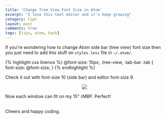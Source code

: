 ```yaml
---
title: 'Change Tree View Font Size in Atom'
excerpt: "I love this text editor and it's keep growing"
category: tips
layout: post
comments: true
tags: [tips, atom, hack]
---
```


If you're wondering how to change Atom side bar (tree view) font size then you just need to add this stuff on `styles.less` file in `~/.atom/`.

{% highlight css linenos %}
@font-size: 10px;
.tree-view, .tab-bar .tab
{
  font-size: @font-size;
}
{% endhighlight %}

Check it out with font-size 10 (side bar) and editor font-size 9.

<p style="text-align: center;">
  <img src="{{site.url}}/images/post-mac-tips-atom.png">
</p>

Now each window can fit on my 15" rMBP. Perfect!

<br>
Cheers and happy coding.
